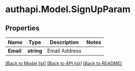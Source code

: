 # authapi.Model.SignUpParam

## Properties

Name | Type | Description | Notes
------------ | ------------- | ------------- | -------------
**Email** | **string** | Email Address | 

[[Back to Model list]](../README.md#documentation-for-models) [[Back to API list]](../README.md#documentation-for-api-endpoints) [[Back to README]](../README.md)

